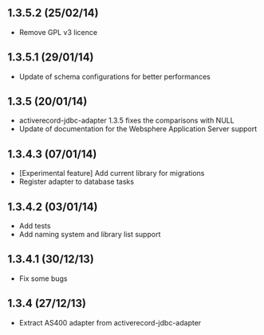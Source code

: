## 1.3.5.2 (25/02/14)
- Remove GPL v3 licence

## 1.3.5.1 (29/01/14)
- Update of schema configurations for better performances

## 1.3.5 (20/01/14)
- activerecord-jdbc-adapter 1.3.5 fixes the comparisons with NULL
- Update of documentation for the Websphere Application Server support

## 1.3.4.3 (07/01/14)
- [Experimental feature] Add current library for migrations
- Register adapter to database tasks

## 1.3.4.2 (03/01/14)
- Add tests
- Add naming system and library list support

## 1.3.4.1 (30/12/13)
- Fix some bugs

## 1.3.4 (27/12/13)
- Extract AS400 adapter from activerecord-jdbc-adapter